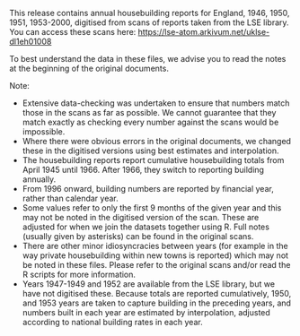 This release contains annual housebuilding reports for England, 1946, 1950, 1951, 1953-2000, digitised from scans of reports taken from the LSE library. You can access these scans here:
https://lse-atom.arkivum.net/uklse-dl1eh01008

To best understand the data in these files, we advise you to read the notes at the beginning of the original documents.

Note:

- Extensive data-checking was undertaken to ensure that numbers match those in the scans as far as possible. We cannot guarantee that they match exactly as checking every number against the scans would be impossible.
- Where there were obvious errors in the original documents, we changed these in the digitised versions using best estimates and interpolation.
- The housebuilding reports report cumulative housebuilding totals from April 1945 until 1966. After 1966, they switch to reporting building annually.
- From 1996 onward, building numbers are reported by financial year, rather than calendar year.
- Some values refer to only the first 9 months of the given year and this may not be noted in the digitised version of the scan. These are adjusted for when we join the datasets together using R. Full notes (usually given by asterisks) can be found in the original scans.
- There are other minor idiosyncracies between years (for example in the way private housebuilding within new towns is reported) which may not be noted in these files. Please refer to the original scans and/or read the R scripts for more information.
- Years 1947-1949 and 1952 are available from the LSE library, but we have not digitised these. Because totals are reported cumulatively, 1950, and 1953 years are taken to capture building in the preceding years, and numbers built in each year are estimated by interpolation, adjusted according to national building rates in each year.
